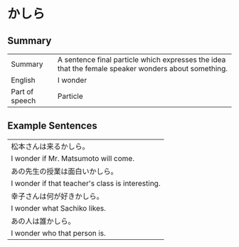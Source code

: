 # かしら

## Summary

<table><tr>   <td>Summary</td>   <td>A sentence final particle which expresses the idea that the female speaker wonders about something.</td></tr><tr>   <td>English</td>   <td>I wonder</td></tr><tr>   <td>Part of speech</td>   <td>Particle</td></tr></table>

## Example Sentences

<table><tr><td>松本さんは来るかしら。</td></tr><tr><td>I wonder if Mr. Matsumoto will come.</td></tr><tr><td>あの先生の授業は面白いかしら。</td></tr><tr><td>I wonder if that teacher's class is interesting.</td></tr><tr><td>幸子さんは何が好きかしら。</td></tr><tr><td>I wonder what Sachiko likes.</td></tr><tr><td>あの人は誰かしら。</td></tr><tr><td>I wonder who that person is.</td></tr></table>

